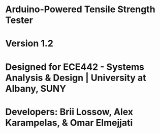 # Arduino-Powered Tensile Strength Tester
# Version 1.2
# Designed for ECE442 - Systems Analysis & Design | University at Albany, SUNY
# Developers: Brii Lossow, Alex Karampelas, & Omar Elmejjati